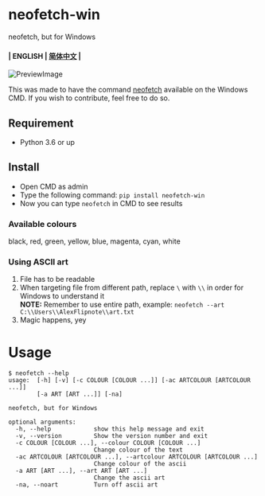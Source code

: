 # neofetch-win
neofetch, but for Windows

#### | ENGLISH | [简体中文](./zh-cn-README.md) |

![PreviewImage](https://i.alexflipnote.dev/vfgQo1y.png)

This was made to have the command [neofetch](https://github.com/dylanaraps/neofetch) available on the Windows CMD.
If you wish to contribute, feel free to do so.

## Requirement
- Python 3.6 or up

## Install
- Open CMD as admin
- Type the following command: `pip install neofetch-win`
- Now you can type `neofetch` in CMD to see results

### Available colours
black, red, green, yellow, blue, magenta, cyan, white

### Using ASCII art
1. File has to be readable
2. When targeting file from different path, replace `\` with `\\` in order for Windows to understand it
<br>**NOTE:** Remember to use entire path, example: `neofetch --art C:\\Users\\AlexFlipnote\\art.txt`
3. Magic happens, yey

# Usage
```
$ neofetch --help
usage:  [-h] [-v] [-c COLOUR [COLOUR ...]] [-ac ARTCOLOUR [ARTCOLOUR ...]]
        [-a ART [ART ...]] [-na]

neofetch, but for Windows

optional arguments:
  -h, --help            show this help message and exit
  -v, --version         Show the version number and exit
  -c COLOUR [COLOUR ...], --colour COLOUR [COLOUR ...]
                        Change colour of the text
  -ac ARTCOLOUR [ARTCOLOUR ...], --artcolour ARTCOLOUR [ARTCOLOUR ...]
                        Change colour of the ascii
  -a ART [ART ...], --art ART [ART ...]
                        Change the ascii art
  -na, --noart          Turn off ascii art
```
